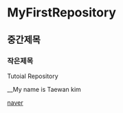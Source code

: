 # MyFirstRepository

## 중간제목

### 작은제목

Tutoial Repository

__My name is Taewan kim

[naver](https://www.naver.com/)
